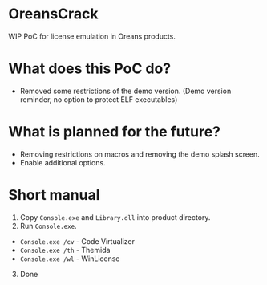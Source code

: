 # OreansCrack
WIP PoC for license emulation in Oreans products.

# What does this PoC do?
- Removed some restrictions of the demo version. (Demo version reminder, no option to protect ELF executables)

# What is planned for the future?
- Removing restrictions on macros and removing the demo splash screen.
- Enable additional options.

# Short manual
1. Copy `Console.exe` and `Library.dll` into product directory.
2. Run `Console.exe`.
- `Console.exe /cv` - Code Virtualizer
- `Console.exe /th` - Themida
- `Console.exe /wl` - WinLicense
3. Done
